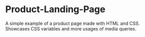 # Product-Landing-Page

A simple example of a product page made with HTML and CSS.<br>
Showcases CSS variables and more usages of media queries.
